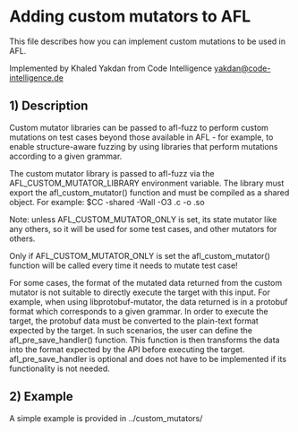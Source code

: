 # Adding custom mutators to AFL

This file describes how you can implement custom mutations to be used in AFL.

Implemented by Khaled Yakdan from Code Intelligence <yakdan@code-intelligence.de>

## 1) Description

Custom mutator libraries can be passed to afl-fuzz to perform custom mutations
on test cases beyond those available in AFL - for example, to enable structure-aware
fuzzing by using libraries that perform mutations according to a given grammar.

The custom mutator library is passed to afl-fuzz via the AFL_CUSTOM_MUTATOR_LIBRARY
environment variable. The library must export the afl_custom_mutator() function and
must be compiled as a shared object. For example:
     $CC -shared -Wall -O3 <lib-name>.c -o <lib-name>.so

Note: unless AFL_CUSTOM_MUTATOR_ONLY is set, its state mutator like any others,
so it will be used for some test cases, and other mutators for others.

Only if AFL_CUSTOM_MUTATOR_ONLY is set the afl_custom_mutator() function will
be called every time it needs to mutate test case!

For some cases, the format of the mutated data returned from
the custom mutator is not suitable to directly execute the target with this input.
For example, when using libprotobuf-mutator, the data returned is in a protobuf
format which corresponds to a given grammar. In order to execute the target,
the protobuf data must be converted to the plain-text format expected by the target.
In such scenarios, the user can define the afl_pre_save_handler() function. This function
is then transforms the data into the format expected by the API before executing the target.
afl_pre_save_handler is optional and does not have to be implemented if its functionality
is not needed.

## 2) Example

A simple example is provided in ../custom_mutators/

